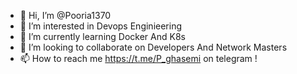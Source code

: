 - 👋 Hi, I’m @Pooria1370
- 👀 I’m interested in Devops Enginieering
- 🌱 I’m currently learning Docker And K8s
- 💞️ I’m looking to collaborate on Developers And Network Masters
- 📫 How to reach me https://t.me/P_ghasemi on telegram !

<!---
Pooria1370/Pooria1370 is a ✨ special ✨ repository because its `README.md` (this file) appears on your GitHub profile.
You can click the Preview link to take a look at your changes.
--->

